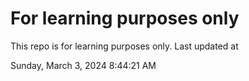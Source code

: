 # For learning purposes only
This repo is for learning purposes only.
Last updated at

Sunday, March 3, 2024 8:44:21 AM

